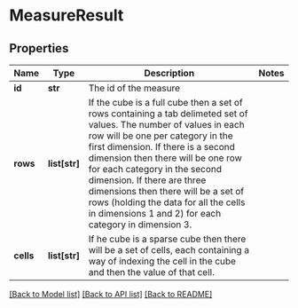 # MeasureResult

## Properties
Name | Type | Description | Notes
------------ | ------------- | ------------- | -------------
**id** | **str** | The id of the measure | 
**rows** | **list[str]** | If the cube is a full cube then a set of rows containing a tab delimeted set of values.  The number of values in each row will be one per category in the first dimension.  If there is a second dimension then there will be one row for each category in the second dimension.  If there are three dimensions then there will be a set of rows (holding the data for all the cells in dimensions 1 and 2) for each category in dimension 3. | 
**cells** | **list[str]** | If he cube is a sparse cube then there will be a set of cells, each containing a way of indexing the cell in the cube and then the value of that cell. | 

[[Back to Model list]](../README.md#documentation-for-models) [[Back to API list]](../README.md#documentation-for-api-endpoints) [[Back to README]](../README.md)


